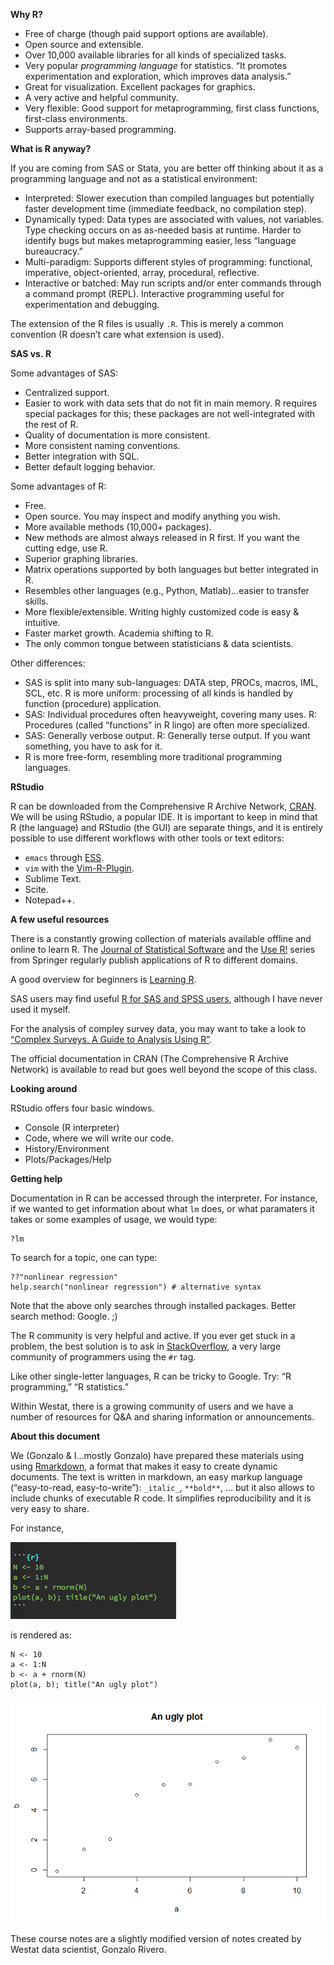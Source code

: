 **Why R?**

-   Free of charge (though paid support options are available).
-   Open source and extensible.
-   Over 10,000 available libraries for all kinds of specialized tasks.
-   Very popular *programming language* for statistics. “It promotes
    experimentation and exploration, which improves data analysis.”
-   Great for visualization. Excellent packages for graphics.
-   A very active and helpful community.
-   Very flexible: Good support for metaprogramming, first class
    functions, first-class environments.
-   Supports array-based programming.

**What is R anyway?**

If you are coming from SAS or Stata, you are better off thinking about
it as a programming language and not as a statistical environment:

-   Interpreted: Slower execution than compiled languages but
    potentially faster development time (immediate feedback, no
    compilation step).
-   Dynamically typed: Data types are associated with values, not
    variables. Type checking occurs on as as-needed basis at runtime.
    Harder to identify bugs but makes metaprogramming easier, less
    “language bureaucracy.”
-   Multi-paradigm: Supports different styles of programming:
    functional, imperative, object-oriented, array, procedural,
    reflective.
-   Interactive or batched: May run scripts and/or enter commands
    through a command prompt (REPL). Interactive programming useful for
    experimentation and debugging.

The extension of the R files is usually `.R`. This is merely a common
convention (R doesn’t care what extension is used).

**SAS vs. R**

Some advantages of SAS:

-   Centralized support.
-   Easier to work with data sets that do not fit in main memory. R
    requires special packages for this; these packages are not
    well-integrated with the rest of R.
-   Quality of documentation is more consistent.
-   More consistent naming conventions.
-   Better integration with SQL.
-   Better default logging behavior.

Some advantages of R:

-   Free.
-   Open source. You may inspect and modify anything you wish.
-   More available methods (10,000+ packages).
-   New methods are almost always released in R first. If you want the
    cutting edge, use R.
-   Superior graphing libraries.
-   Matrix operations supported by both languages but better integrated
    in R.
-   Resembles other languages (e.g., Python, Matlab)…easier to transfer
    skills.
-   More flexible/extensible. Writing highly customized code is easy &
    intuitive.
-   Faster market growth. Academia shifting to R.
-   The only common tongue between statisticians & data scientists.

Other differences:

-   SAS is split into many sub-languages: DATA step, PROCs, macros, IML,
    SCL, etc. R is more uniform: processing of all kinds is handled by
    function (procedure) application.
-   SAS: Individual procedures often heavyweight, covering many uses. R:
    Procedures (called “functions” in R lingo) are often more
    specialized.
-   SAS: Generally verbose output. R: Generally terse output. If you
    want something, you have to ask for it.
-   R is more free-form, resembling more traditional programming
    languages.

**RStudio**

R can be downloaded from the Comprehensive R Archive Network,
[CRAN](https//cran.r-project.org). We will be using RStudio, a popular
IDE. It is important to keep in mind that R (the language) and RStudio
(the GUI) are separate things, and it is entirely possible to use
different workflows with other tools or text editors:

-   `emacs` through [ESS](http://ess.r-project.org/).
-   `vim` with the
    [Vim-R-Plugin](http://www.vim.org/scripts/script.php?script_id=2628).
-   Sublime Text.
-   Scite.
-   Notepad++.

**A few useful resources**

There is a constantly growing collection of materials available offline
and online to learn R. The [Journal of Statistical
Software](http://www.jstatsoft.org/index) and the [Use
R!](http://www.springer.com/series/6991) series from Springer regularly
publish applications of R to different domains.

A good overview for beginners is [Learning
R](http://shop.oreilly.com/product/0636920028352.do).

SAS users may find useful [R for SAS and SPSS
users](http://www.springer.com/us/book/9781461406846), although I have
never used it myself.

For the analysis of compley survey data, you may want to take a look to
[“Complex Surveys. A Guide to Analysis Using
R”](http://r-survey.r-forge.r-project.org/svybook/).

The official documentation in CRAN (The Comprehensive R Archive Network)
is available to read but goes well beyond the scope of this class.

**Looking around**

RStudio offers four basic windows.

-   Console (R interpreter)
-   Code, where we will write our code.
-   History/Environment
-   Plots/Packages/Help

**Getting help**

Documentation in R can be accessed through the interpreter. For
instance, if we wanted to get information about what `lm` does, or what
paramaters it takes or some examples of usage, we would type:

    ?lm

To search for a topic, one can type:

    ??"nonlinear regression"
    help.search("nonlinear regression") # alternative syntax

Note that the above only searches through installed packages. Better
search method: Google. ;)

The R community is very helpful and active. If you ever get stuck in a
problem, the best solution is to ask in
[StackOverflow](http://stackoverflow.com/), a very large community of
programmers using the `#r` tag.

Like other single-letter languages, R can be tricky to Google. Try: “R
programming,” “R statistics.”

Within Westat, there is a growing community of users and we have a
number of resources for Q&A and sharing information or announcements.

**About this document**

We (Gonzalo & I…mostly Gonzalo) have prepared these materials using
using [Rmarkdown](http://rmarkdown.rstudio.com/), a format that makes it
easy to create dynamic documents. The text is written in markdown, an
easy markup language (“easy-to-read, easy-to-write”): `_italic_`,
`**bold**`, … but it also allows to include chunks of executable R code.
It simplifies reproducibility and it is very easy to share.

For instance,

<p align="left">
<img src ="assets/raw-rmarkdown.png">
</p>
is rendered as:

    N <- 10
    a <- 1:N
    b <- a + rnorm(N)
    plot(a, b); title("An ugly plot")

![](./assets/unnamed-chunk-3-1.png)

These course notes are a slightly modified version of notes created by
Westat data scientist, Gonzalo Rivero.
